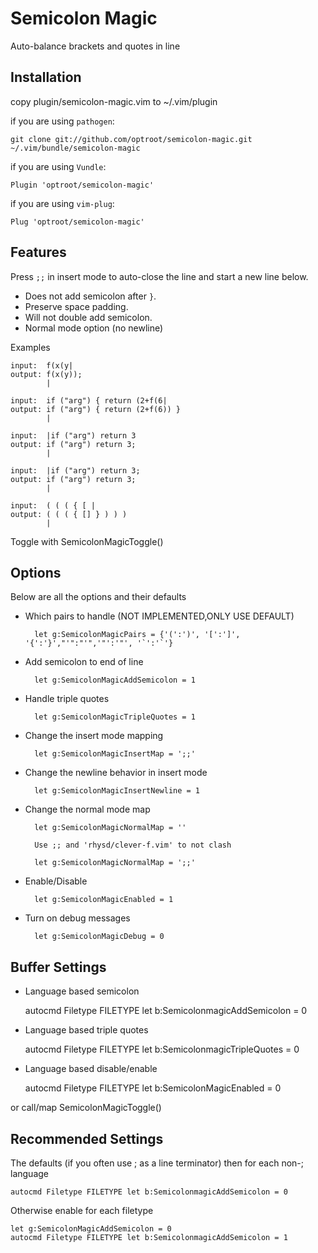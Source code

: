 Semicolon Magic
===============

Auto-balance brackets and quotes in line

Installation
------------
copy plugin/semicolon-magic.vim to ~/.vim/plugin

if you are using `pathogen`:

    git clone git://github.com/optroot/semicolon-magic.git ~/.vim/bundle/semicolon-magic

if you are using `Vundle`:

    Plugin 'optroot/semicolon-magic'

if you are using `vim-plug`:

    Plug 'optroot/semicolon-magic'


Features
--------

Press `;;` in insert mode to auto-close the line and start a new line below.

* Does not add semicolon after `}`.
* Preserve space padding.
* Will not double add semicolon.
* Normal mode option (no newline)

Examples

    input:  f(x(y|
    output: f(x(y));
            |

    input:  if ("arg") { return (2+f(6|
    output: if ("arg") { return (2+f(6)) }
            |

    input:  |if ("arg") return 3
    output: if ("arg") return 3;
            |

    input:  |if ("arg") return 3;
    output: if ("arg") return 3;
            |

    input:  ( ( ( { [ |
    output: ( ( ( { [] } ) ) )
            |


Toggle with SemicolonMagicToggle()

Options
-------

Below are all the options and their defaults

* Which pairs to handle (NOT IMPLEMENTED,ONLY USE DEFAULT)

        let g:SemicolonMagicPairs = {'(':')', '[':']', '{':'}',"'":"'",'"':'"', '`':'`'}

* Add semicolon to end of line

        let g:SemicolonMagicAddSemicolon = 1

* Handle triple quotes

        let g:SemicolonMagicTripleQuotes = 1

* Change the insert mode mapping

        let g:SemicolonMagicInsertMap = ';;'

* Change the newline behavior in insert mode

        let g:SemicolonMagicInsertNewline = 1

* Change the normal mode map

        let g:SemicolonMagicNormalMap = ''

        Use ;; and 'rhysd/clever-f.vim' to not clash

        let g:SemicolonMagicNormalMap = ';;'

* Enable/Disable

        let g:SemicolonMagicEnabled = 1

* Turn on debug messages

        let g:SemicolonMagicDebug = 0


Buffer Settings
---------------

* Language based semicolon

    autocmd Filetype FILETYPE let b:SemicolonmagicAddSemicolon = 0

* Language based triple quotes

    autocmd Filetype FILETYPE let b:SemicolonmagicTripleQuotes = 0

* Language based disable/enable

    autocmd Filetype FILETYPE let b:SemicolonMagicEnabled = 0

or call/map SemicolonMagicToggle()


Recommended Settings
--------------------

The defaults (if you often use ; as a line terminator) then for each non-; language

    autocmd Filetype FILETYPE let b:SemicolonmagicAddSemicolon = 0

Otherwise enable for each filetype

    let g:SemicolonMagicAddSemicolon = 0
    autocmd Filetype FILETYPE let b:SemicolonmagicAddSemicolon = 1


